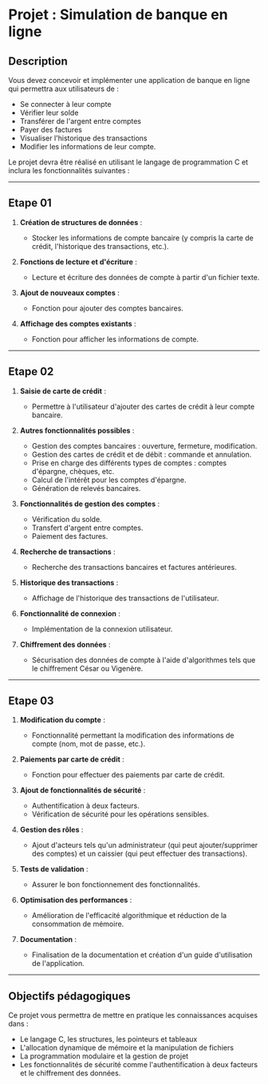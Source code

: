 # Projet : Simulation de banque en ligne

## Description
Vous devez concevoir et implémenter une application de banque en ligne qui permettra aux utilisateurs de :
- Se connecter à leur compte
- Vérifier leur solde
- Transférer de l'argent entre comptes
- Payer des factures
- Visualiser l'historique des transactions
- Modifier les informations de leur compte.

Le projet devra être réalisé en utilisant le langage de programmation C et inclura les fonctionnalités suivantes :

---

## Etape 01
1. **Création de structures de données** : 
   - Stocker les informations de compte bancaire (y compris la carte de crédit, l'historique des transactions, etc.).
   
2. **Fonctions de lecture et d'écriture** : 
   - Lecture et écriture des données de compte à partir d'un fichier texte.

3. **Ajout de nouveaux comptes** : 
   - Fonction pour ajouter des comptes bancaires.

4. **Affichage des comptes existants** : 
   - Fonction pour afficher les informations de compte.

---

## Etape 02
1. **Saisie de carte de crédit** : 
   - Permettre à l'utilisateur d'ajouter des cartes de crédit à leur compte bancaire.

2. **Autres fonctionnalités possibles** :
   - Gestion des comptes bancaires : ouverture, fermeture, modification.
   - Gestion des cartes de crédit et de débit : commande et annulation.
   - Prise en charge des différents types de comptes : comptes d'épargne, chèques, etc.
   - Calcul de l'intérêt pour les comptes d'épargne.
   - Génération de relevés bancaires.

3. **Fonctionnalités de gestion des comptes** :
   - Vérification du solde.
   - Transfert d'argent entre comptes.
   - Paiement des factures.

4. **Recherche de transactions** : 
   - Recherche des transactions bancaires et factures antérieures.

5. **Historique des transactions** : 
   - Affichage de l'historique des transactions de l'utilisateur.

6. **Fonctionnalité de connexion** : 
   - Implémentation de la connexion utilisateur.

7. **Chiffrement des données** : 
   - Sécurisation des données de compte à l'aide d'algorithmes tels que le chiffrement César ou Vigenère.

---

## Etape 03
1. **Modification du compte** : 
   - Fonctionnalité permettant la modification des informations de compte (nom, mot de passe, etc.).

2. **Paiements par carte de crédit** : 
   - Fonction pour effectuer des paiements par carte de crédit.

3. **Ajout de fonctionnalités de sécurité** :
   - Authentification à deux facteurs.
   - Vérification de sécurité pour les opérations sensibles.

4. **Gestion des rôles** :
   - Ajout d'acteurs tels qu'un administrateur (qui peut ajouter/supprimer des comptes) et un caissier (qui peut effectuer des transactions).

5. **Tests de validation** : 
   - Assurer le bon fonctionnement des fonctionnalités.

6. **Optimisation des performances** :
   - Amélioration de l'efficacité algorithmique et réduction de la consommation de mémoire.

7. **Documentation** : 
   - Finalisation de la documentation et création d'un guide d'utilisation de l'application.

---

## Objectifs pédagogiques
Ce projet vous permettra de mettre en pratique les connaissances acquises dans :
- Le langage C, les structures, les pointeurs et tableaux
- L'allocation dynamique de mémoire et la manipulation de fichiers
- La programmation modulaire et la gestion de projet
- Les fonctionnalités de sécurité comme l'authentification à deux facteurs et le chiffrement des données.